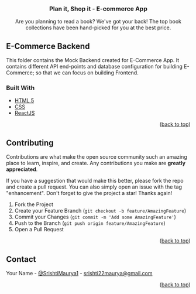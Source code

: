 <div id="top"></div>
<div align="center">
  <h3 align="center">Plan it, Shop it - E-commerce App</h3>
  <p align="center">
Are you planning to read a book? We've got your back! The top book collections have been hand-picked for you at the best price.
  </p>
</div>

## E-Commerce Backend

This folder contains the Mock Backend created for E-Commerce App. It contains different API end-points and database configuration for building E-Commerce; so that we can focus on building Frontend.

### Built With

- [HTML 5](https://developer.mozilla.org/en-US/docs/Web/HTML)
- [CSS](https://developer.mozilla.org/en-US/docs/Web/CSS)
- [ReactJS](https://reactjs.org/)

<p align="right">(<a href="#top">back to top</a>)</p>

## Contributing

Contributions are what make the open source community such an amazing place to learn, inspire, and create. Any contributions you make are **greatly appreciated**.

If you have a suggestion that would make this better, please fork the repo and create a pull request. You can also simply open an issue with the tag "enhancement".
Don't forget to give the project a star! Thanks again!

1. Fork the Project
2. Create your Feature Branch (`git checkout -b feature/AmazingFeature`)
3. Commit your Changes (`git commit -m 'Add some AmazingFeature'`)
4. Push to the Branch (`git push origin feature/AmazingFeature`)
5. Open a Pull Request

<p align="right">(<a href="#top">back to top</a>)</p>

## Contact

Your Name - [@SrishtiMaurya1](https://twitter.com/SrishtiMaurya1?s=09) - srishti22maurya@gmail.com

<p align="right">(<a href="#top">back to top</a>)</p>
